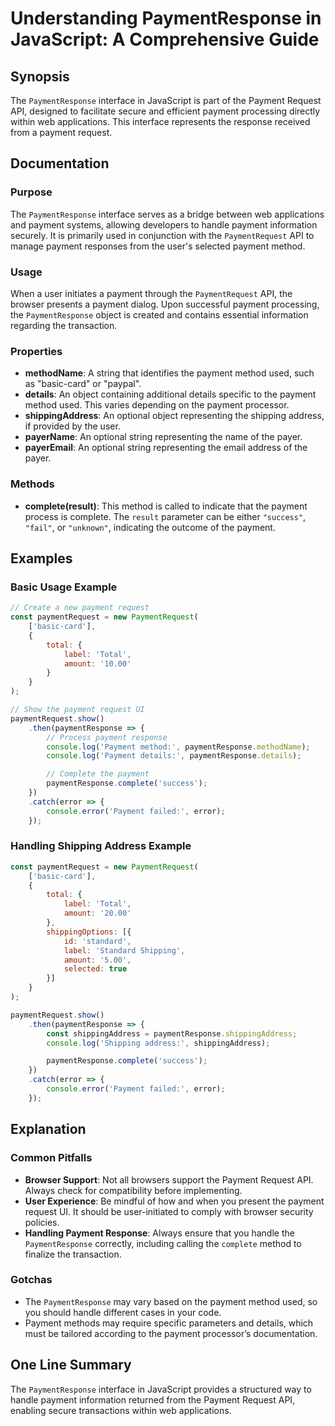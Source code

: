 <!--
Meta Description: # Understanding PaymentResponse in JavaScript: A Comprehensive Guide ## Synopsis The `PaymentResponse` interface in JavaScript is part of the Payment ...
Meta Keywords: payment, paymentresponse, paymentrequest, request, method
-->

# Understanding PaymentResponse in JavaScript: A Comprehensive Guide

## Synopsis
The `PaymentResponse` interface in JavaScript is part of the Payment Request API, designed to facilitate secure and efficient payment processing directly within web applications. This interface represents the response received from a payment request.

## Documentation

### Purpose
The `PaymentResponse` interface serves as a bridge between web applications and payment systems, allowing developers to handle payment information securely. It is primarily used in conjunction with the `PaymentRequest` API to manage payment responses from the user's selected payment method.

### Usage
When a user initiates a payment through the `PaymentRequest` API, the browser presents a payment dialog. Upon successful payment processing, the `PaymentResponse` object is created and contains essential information regarding the transaction.

### Properties
- **methodName**: A string that identifies the payment method used, such as "basic-card" or "paypal".
- **details**: An object containing additional details specific to the payment method used. This varies depending on the payment processor.
- **shippingAddress**: An optional object representing the shipping address, if provided by the user.
- **payerName**: An optional string representing the name of the payer.
- **payerEmail**: An optional string representing the email address of the payer.

### Methods
- **complete(result)**: This method is called to indicate that the payment process is complete. The `result` parameter can be either `"success"`, `"fail"`, or `"unknown"`, indicating the outcome of the payment.

## Examples

### Basic Usage Example
```javascript
// Create a new payment request
const paymentRequest = new PaymentRequest(
    ['basic-card'],
    {
        total: {
            label: 'Total',
            amount: '10.00'
        }
    }
);

// Show the payment request UI
paymentRequest.show()
    .then(paymentResponse => {
        // Process payment response
        console.log('Payment method:', paymentResponse.methodName);
        console.log('Payment details:', paymentResponse.details);

        // Complete the payment
        paymentResponse.complete('success');
    })
    .catch(error => {
        console.error('Payment failed:', error);
    });
```

### Handling Shipping Address Example
```javascript
const paymentRequest = new PaymentRequest(
    ['basic-card'],
    {
        total: {
            label: 'Total',
            amount: '20.00'
        },
        shippingOptions: [{
            id: 'standard',
            label: 'Standard Shipping',
            amount: '5.00',
            selected: true
        }]
    }
);

paymentRequest.show()
    .then(paymentResponse => {
        const shippingAddress = paymentResponse.shippingAddress;
        console.log('Shipping address:', shippingAddress);

        paymentResponse.complete('success');
    })
    .catch(error => {
        console.error('Payment failed:', error);
    });
```

## Explanation

### Common Pitfalls
- **Browser Support**: Not all browsers support the Payment Request API. Always check for compatibility before implementing.
- **User Experience**: Be mindful of how and when you present the payment request UI. It should be user-initiated to comply with browser security policies.
- **Handling Payment Response**: Always ensure that you handle the `PaymentResponse` correctly, including calling the `complete` method to finalize the transaction.

### Gotchas
- The `PaymentResponse` may vary based on the payment method used, so you should handle different cases in your code.
- Payment methods may require specific parameters and details, which must be tailored according to the payment processor’s documentation.

## One Line Summary
The `PaymentResponse` interface in JavaScript provides a structured way to handle payment information returned from the Payment Request API, enabling secure transactions within web applications.